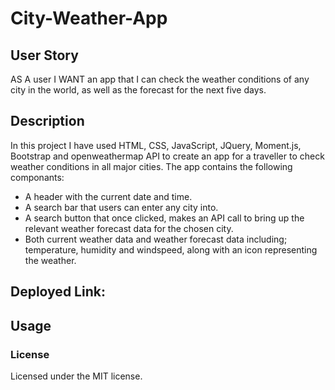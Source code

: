 # City-Weather-App

## User Story

AS A user I WANT an app that I can check the weather conditions of any city in the world, as well as the forecast for the next five days. 

## Description 

In this project I have used HTML, CSS, JavaScript, JQuery, Moment.js, Bootstrap and openweathermap API to create an app for a traveller to check weather conditions in all major cities. The app contains the following componants: 

* A header with the current date and time.
* A search bar that users can enter any city into.
* A search button that once clicked, makes an API call to bring up the relevant weather forecast data for the chosen city. 
* Both current weather data and weather forecast data including; temperature, humidity and windspeed, along with an icon representing the weather.

## Deployed Link:


## Usage


### License

Licensed under the MIT license.

